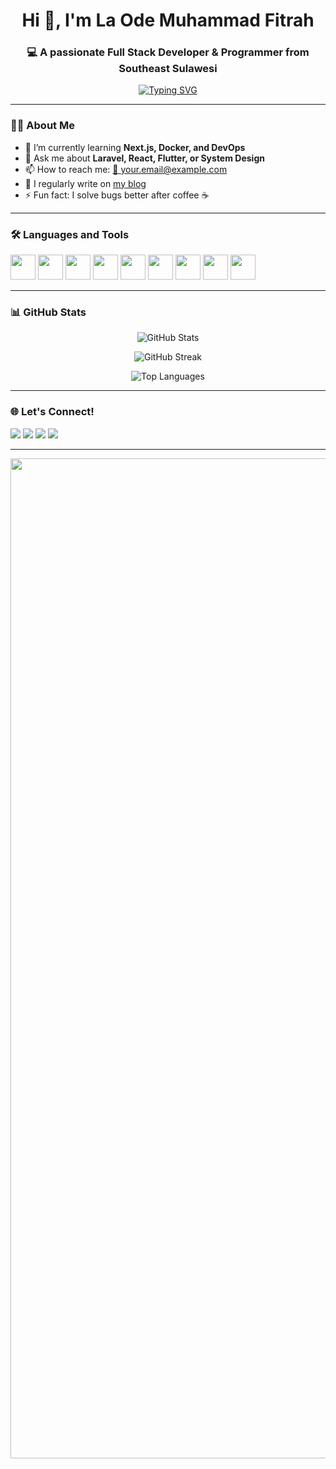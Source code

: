 <!-- Profil Header -->
<h1 align="center">Hi 👋, I'm La Ode Muhammad Fitrah</h1>
<h3 align="center">💻 A passionate Full Stack Developer & Programmer from Southeast Sulawesi</h3>

<!-- Animasi Typing -->
<p align="center">
  <a href="https://github.com/your-username">
    <img src="https://readme-typing-svg.herokuapp.com?color=00ADB5&size=22&center=true&vCenter=true&width=500&lines=Code.+Commit.+Repeat.;Love+for+Clean+Code.;Always+Learning+Something+New." alt="Typing SVG" />
  </a>
</p>

---

### 👨‍💻 About Me

- 🌱 I’m currently learning **Next.js, Docker, and DevOps**
- 💬 Ask me about **Laravel, React, Flutter, or System Design**
- 📫 How to reach me: [📧 your.email@example.com](mailto:your.email@example.com)
- 📝 I regularly write on [my blog](https://your-blog.com)
- ⚡ Fun fact: I solve bugs better after coffee ☕

---

### 🛠️ Languages and Tools

<p align="left">
  <img src="https://cdn.jsdelivr.net/gh/devicons/devicon/icons/html5/html5-original.svg" width="40" height="40"/>
  <img src="https://cdn.jsdelivr.net/gh/devicons/devicon/icons/css3/css3-original.svg" width="40" height="40"/>
  <img src="https://cdn.jsdelivr.net/gh/devicons/devicon/icons/javascript/javascript-original.svg" width="40" height="40"/>
  <img src="https://cdn.jsdelivr.net/gh/devicons/devicon/icons/react/react-original.svg" width="40" height="40"/>
  <img src="https://cdn.jsdelivr.net/gh/devicons/devicon/icons/php/php-original.svg" width="40" height="40"/>
  <img src="https://cdn.jsdelivr.net/gh/devicons/devicon/icons/laravel/laravel-plain.svg" width="40" height="40"/>
  <img src="https://cdn.jsdelivr.net/gh/devicons/devicon/icons/mysql/mysql-original.svg" width="40" height="40"/>
  <img src="https://cdn.jsdelivr.net/gh/devicons/devicon/icons/git/git-original.svg" width="40" height="40"/>
  <img src="https://cdn.jsdelivr.net/gh/devicons/devicon/icons/docker/docker-original.svg" width="40" height="40"/>
</p>

---

### 📊 GitHub Stats

<p align="center">
  <img src="https://github-readme-stats.vercel.app/api?username=laode18&show_icons=true&theme=tokyonight" alt="GitHub Stats" />
</p>

<p align="center">
  <img src="https://github-readme-streak-stats.herokuapp.com/?user=laode18&theme=tokyonight" alt="GitHub Streak" />
</p>

<p align="center">
  <img src="https://github-readme-stats.vercel.app/api/top-langs/?username=laode18&layout=compact&theme=tokyonight" alt="Top Languages" />
</p>

---

### 🌐 Let's Connect!

<p align="left">
  <a href="mailto:your.email@example.com"><img src="https://img.shields.io/badge/email-D14836?style=for-the-badge&logo=gmail&logoColor=white" /></a>
  <a href="https://linkedin.com/in/your-linkedin"><img src="https://img.shields.io/badge/linkedin-0077B5?style=for-the-badge&logo=linkedin&logoColor=white" /></a>
  <a href="https://twitter.com/your-twitter"><img src="https://img.shields.io/badge/twitter-1DA1F2?style=for-the-badge&logo=twitter&logoColor=white" /></a>
  <a href="https://your-website.com"><img src="https://img.shields.io/badge/website-000000?style=for-the-badge&logo=About.me&logoColor=white" /></a>
</p>

---

<!-- Footer -->
<p align="center">
  <img src="https://media.licdn.com/dms/image/v2/C5112AQH5xKgSmSDkEA/article-cover_image-shrink_600_2000/article-cover_image-shrink_600_2000/0/1580110451615?e=2147483647&v=beta&t=em_icERHsCrjO6yMdtgcC3pXci5LDFI5zRe1yZ3w_0k" alt="Bitcoin Animation" width="1600"/>
</p>
